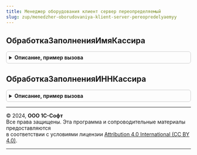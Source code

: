 ```yaml
---
title: Менеджер оборудования клиент сервер переопределяемый
slug: zup/menedzher-oborudovaniya-klient-server-pereopredelyaemyy
---
```



## ОбработкаЗаполненияИмяКассира
<details style="margin: 1em 0; padding: 0.5em; border: 1px solid #ccc; border-radius: 6px;">

<summary style="font-weight: bold; cursor: pointer;">Описание, пример вызова</summary>

```bsl

// Обработчик события вызывается при получении имени кассира.
//
// Параметры:
//  ИмяКассира - Строка, Неопределено - Текст, используемый для заполнения документа
//  СтандартнаяОбработка - Булево
//
Процедура ОбработкаЗаполненияИмяКассира(ИмяКассира, СтандартнаяОбработка) Экспорт
```

Пример вызова
```bsl
МенеджерОборудованияКлиентСерверПереопределяемый.ОбработкаЗаполненияИмяКассира(ИмяКассира, СтандартнаяОбработка) 
```
</details>

## ОбработкаЗаполненияИННКассира
<details style="margin: 1em 0; padding: 0.5em; border: 1px solid #ccc; border-radius: 6px;">

<summary style="font-weight: bold; cursor: pointer;">Описание, пример вызова</summary>

```bsl

// Обработчик события вызывается при получении ИНН кассира.
//
// Параметры:
//  ИННКассира - Строка, Неопределено - Текст, используемый для заполнения документа
//  СтандартнаяОбработка - Булево
//
Процедура ОбработкаЗаполненияИННКассира(ИННКассира, СтандартнаяОбработка) Экспорт
```

Пример вызова
```bsl
МенеджерОборудованияКлиентСерверПереопределяемый.ОбработкаЗаполненияИННКассира(ИННКассира, СтандартнаяОбработка) 
```
</details>

---

© 2024, **ООО 1С-Софт**  
Все права защищены. Эта программа и сопроводительные материалы предоставляются  
в соответствии с условиями лицензии [Attribution 4.0 International (CC BY 4.0)](https://creativecommons.org/licenses/by/4.0/legalcode).

---

